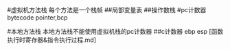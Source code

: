 #虚拟机方法栈
每个方法是一个栈帧
##局部变量表
##操作数栈
#pc计数器
bytecode pointer,bcp

#本地方法栈
本地方法栈不能使用虚拟机栈的pc计数器
##c计数器
ebp
esp
[函数执行时寄存器&指令执行过程.md]
